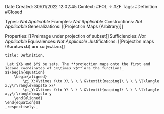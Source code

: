 <br />
<br />

Date Created: 30/01/2022 12:02:45
Context: #FOL $\to$ #ZF
Tags: #Definition #Closed 

Types: _Not Applicable_
Examples: _Not Applicable_
Constructions: _Not Applicable_
Generalizations: [[Projection Maps (Arbitrary)]]

Properties: [[Preimage under projection of subset]]
Sufficiencies: _Not Applicable_
Equivalences: _Not Applicable_
Justifications: [[Projection maps (Kuratowski) are surjections]]

``` ad-Definition
title: Definition.

_Let $X$ and $Y$ be sets. The **projection maps onto the first and second coordinates of $X\times Y$** are the functions_
$$\begin{equation}
    \begin{aligned}
        \pi_X:X\times Y\to X\ \ \ \ &\textit{mapping}\ \ \ \ \l\langle x,y\r\rangle\mapsto x\\
        \pi_Y:X\times Y\to Y\ \ \ \ &\textit{mapping}\ \ \ \ \l\langle x,y\r\rangle\mapsto y
    \end{aligned}
\end{equation}$$
_respectively._

```
